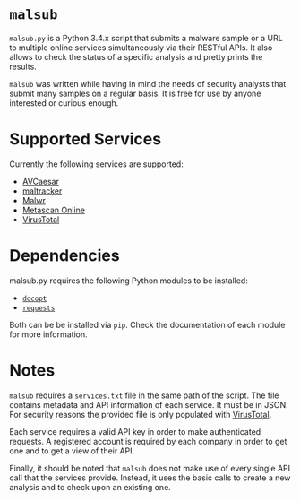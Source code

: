 # `malsub`

`malsub.py` is a Python 3.4.x script that submits a malware sample or a URL to multiple online services simultaneously via their RESTful APIs. It also allows to check the status of a specific analysis and pretty prints the results.

`malsub` was written while having in mind the needs of security analysts that submit many samples on a regular basis. It is free for use by anyone interested or curious enough.

# Supported Services

Currently the following services are supported:
* [AVCaesar](https://avcaesar.malware.lu/)
* [maltracker](https://maltracker.net/)
* [Malwr](https://malwr.com/)
* [Metascan Online](https://www.metascan-online.com/)
* [VirusTotal](https://www.virustotal.com/)

# Dependencies

malsub.py requires the following Python modules to be installed:
*  [`docopt`](https://github.com/docopt/docopt)
*  [`requests`](http://docs.python-requests.org/)

Both can be be installed via `pip`. Check the documentation of each module for more information.

# Notes

`malsub` requires a `services.txt` file in the same path of the script. The file contains metadata and API information of each service. It must be in JSON. For security reasons the provided file is only populated with [VirusTotal](https://www.virustotal.com/).

Each service requires a valid API key in order to make authenticated requests. A registered account is required by each company in order to get one and to get a view of their API.

Finally, it should be noted that `malsub` does not make use of every single API call that the services provide. Instead, it uses the basic calls to create a new analysis and to check upon an existing one.
